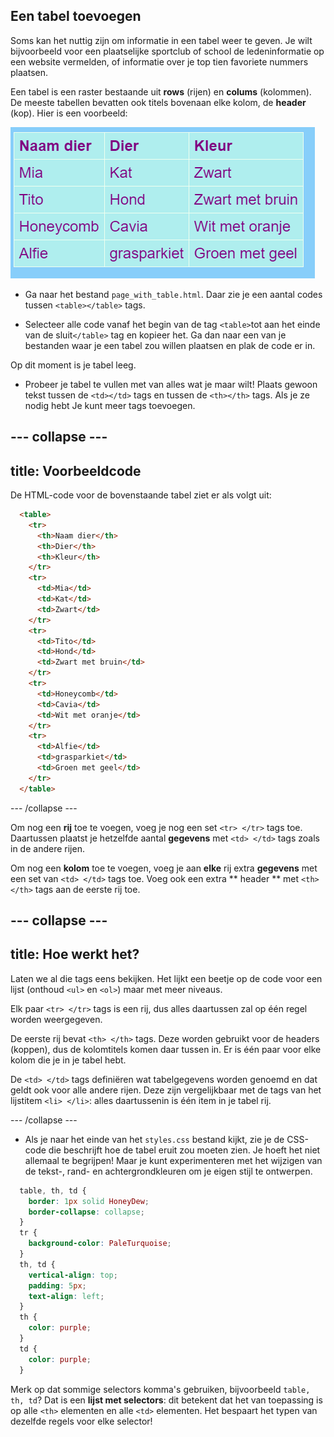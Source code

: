 ## Een tabel toevoegen

Soms kan het nuttig zijn om informatie in een tabel weer te geven. Je wilt bijvoorbeeld voor een plaatselijke sportclub of school de ledeninformatie op een website vermelden, of informatie over je top tien favoriete nummers plaatsen.

Een tabel is een raster bestaande uit **rows** (rijen) en **colums** (kolommen). De meeste tabellen bevatten ook titels bovenaan elke kolom, de **header** (kop). Hier is een voorbeeld:

![Example of information in a table](images/egTableResult.png)

- Ga naar het bestand `page_with_table.html`. Daar zie je een aantal codes tussen `<table></table>` tags.

- Selecteer alle code vanaf het begin van de tag `<table>`tot aan het einde van de sluit`</table>` tag en kopieer het. Ga dan naar een van je bestanden waar je een tabel zou willen plaatsen en plak de code er in.

Op dit moment is je tabel leeg.

- Probeer je tabel te vullen met van alles wat je maar wilt! Plaats gewoon tekst tussen de `<td></td>` tags en tussen de `<th></th>` tags. Als je ze nodig hebt Je kunt meer tags toevoegen.

## \--- collapse \---

## title: Voorbeeldcode

De HTML-code voor de bovenstaande tabel ziet er als volgt uit:

```html
  <table>
    <tr>
      <th>Naam dier</th>
      <th>Dier</th>
      <th>Kleur</th>
    </tr>
    <tr>
      <td>Mia</td>
      <td>Kat</td>
      <td>Zwart</td>
    </tr>
    <tr>
      <td>Tito</td>
      <td>Hond</td>
      <td>Zwart met bruin</td>
    </tr>
    <tr>
      <td>Honeycomb</td>
      <td>Cavia</td>
      <td>Wit met oranje</td>
    </tr>
    <tr>
      <td>Alfie</td>
      <td>grasparkiet</td>
      <td>Groen met geel</td>
    </tr>
  </table>
```

\--- /collapse \---

Om nog een **rij** toe te voegen, voeg je nog een set `<tr> </tr>` tags toe. Daartussen plaatst je hetzelfde aantal **gegevens** met `<td> </td>` tags zoals in de andere rijen.

Om nog een **kolom** toe te voegen, voeg je aan **elke** rij extra **gegevens** met een set van `<td> </td>` tags toe. Voeg ook een extra ** header ** met `<th> </th>` tags aan de eerste rij toe.

## \--- collapse \---

## title: Hoe werkt het?

Laten we al die tags eens bekijken. Het lijkt een beetje op de code voor een lijst (onthoud `<ul>` en `<ol>`) maar met meer niveaus.

Elk paar `<tr> </tr>` tags is een rij, dus alles daartussen zal op één regel worden weergegeven.

De eerste rij bevat `<th> </th>` tags. Deze worden gebruikt voor de headers (koppen), dus de kolomtitels komen daar tussen in. Er is één paar voor elke kolom die je in je tabel hebt.

De `<td> </td>` tags definiëren wat tabelgegevens worden genoemd en dat geldt ook voor alle andere rijen. Deze zijn vergelijkbaar met de tags van het lijstitem `<li> </li>`: alles daartussenin is één item in je tabel rij.

\--- /collapse \---

- Als je naar het einde van het ` styles.css ` bestand kijkt, zie je de CSS-code die beschrijft hoe de tabel eruit zou moeten zien. Je hoeft het niet allemaal te begrijpen! Maar je kunt experimenteren met het wijzigen van de tekst-, rand- en achtergrondkleuren om je eigen stijl te ontwerpen.

```css
  table, th, td {
    border: 1px solid HoneyDew;
    border-collapse: collapse;
  }
  tr {
    background-color: PaleTurquoise;
  }
  th, td {
    vertical-align: top;
    padding: 5px;
    text-align: left;
  }
  th {
    color: purple;
  }
  td {
    color: purple;
  }
```

Merk op dat sommige selectors komma's gebruiken, bijvoorbeeld `table, th, td`? Dat is een **lijst met selectors**: dit betekent dat het van toepassing is op alle `<th>` elementen en alle `<td>` elementen. Het bespaart het typen van dezelfde regels voor elke selector!